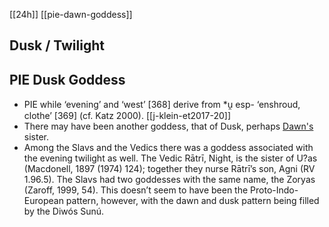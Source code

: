 [[24h]]
[[pie-dawn-goddess]]
## Dusk / Twilight
## PIE Dusk Goddess
- PIE while ‘evening’ and ‘west’ [368] derive from *u̯ esp- ‘enshroud, clothe’ [369] (cf. Katz 2000). [[j-klein-et2017-20]]
- There may have been another goddess, that of Dusk, perhaps [Dawn's](dawn-sunrise) sister.
- Among the Slavs and the Vedics there was a goddess associated with the evening twilight as well. The Vedic Rātrī, Night, is the sister of U?as (Macdonell, 1897 (1974) 124); together they nurse Rātrī’s son, Agni (RV 1.96.5). The Slavs had two goddesses with the same name, the Zoryas (Zaroff, 1999, 54). This doesn’t seem to have been the Proto-Indo-European pattern, however, with the dawn and dusk pattern being filled by the Diwós Sunú.